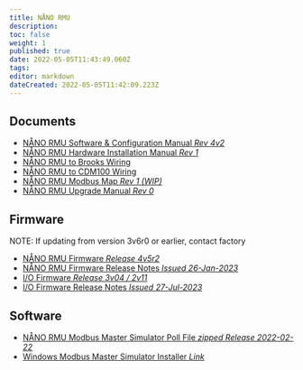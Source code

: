 ```yaml
---
title: NÅNO RMU
description: 
toc: false
weight: 1
published: true
date: 2022-05-05T11:43:49.060Z
tags: 
editor: markdown
dateCreated: 2022-05-05T11:42:09.223Z
---
```


## Documents
- [NÅNO RMU Software & Configuration Manual *Rev 4v2*](/rmu/nano/P572-RMU_Software_and_Configuration_Manual_R4_2.pdf)
- [NÅNO RMU Hardware Installation Manual *Rev 1*](/rmu/nano/Nano-RTU_Technical_Installation_Manual_15Nov2019-(Letter).pdf)
- [NÅNO RMU to Brooks Wiring](/rmu/nano/Brooks_to_RMU_Wiring.pdf)
- [NÅNO RMU to CDM100 Wiring](/rmu/nano/CDM100_Connections.pdf)
- [NÅNO RMU Modbus Map *Rev 1 (WIP)*](/rmu/nano/P572_Modbus_Address_Map_Manual-Rev1_WIP.pdf)
- [NÅNO RMU Upgrade Manual *Rev 0*](/rmu/nano/RMU_Upgrade_Manual.pdf)

## Firmware
NOTE: If updating from version 3v6r0 or earlier, contact factory
- [NÅNO RMU Firmware *Release 4v5r2*](/rmu/nano/P572_Newflow_RMU_LCD_4v5r2.hex)
- [NÅNO RMU Firmware Release Notes *Issued 26-Jan-2023*](/rmu/nano/P572_ChangeLog_2023-01-26.pdf)
- [I/O Firmware *Release 3v04 / 2v11*](/rmu/nano/firmware/IO_3v04_2v11_RTU2.rbf)
- [I/O Firmware Release Notes *Issued 27-Jul-2023*](/nano/firmware/IO_Firmware_ChangeLog_2023-07-27.pdf)

## Software
- [NÅNO RMU Modbus Master Simulator Poll File *zipped* *Release 2022-02-22*](/rmu/nano/P572_Modbus_Poll_File_22Feb2022.zip)
- [Windows Modbus Master Simulator Installer *Link*](/nano/software#modbus-master-simulator)

